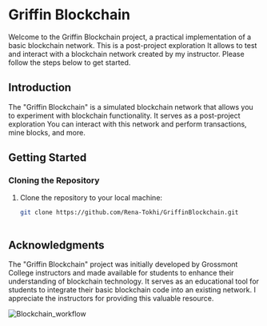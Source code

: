 # Griffin Blockchain

Welcome to the Griffin Blockchain project, a practical implementation of a basic blockchain network. This is a post-project exploration It allows  to test and interact with a blockchain network created by my instructor. Please follow the steps below to get started.

## Introduction

The "Griffin Blockchain" is a simulated blockchain network that allows you to experiment with blockchain functionality. It serves as a post-project exploration You can interact with this network and perform transactions, mine blocks, and more.

## Getting Started

### Cloning the Repository

1. Clone the repository to your local machine:

   ```bash
   git clone https://github.com/Rena-Tokhi/GriffinBlockchain.git
  
## Acknowledgments

The "Griffin Blockchain" project was initially developed by Grossmont College instructors and made available for students to enhance their understanding of blockchain technology. It serves as an educational tool for students to integrate their basic blockchain code into an existing network. I appreciate the instructors for providing this valuable resource.


![Blockchain_workflow](https://github.com/Rena-Tokhi/GriffinBlockchain/assets/73399769/c883af71-abc4-4ade-aaf3-a917a1a1f75f)
